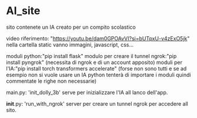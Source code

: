 # AI_site
sito contenete un IA creato per un compito scolastico

video riferimento: "https://youtu.be/dam0GPOAvVI?si=bUTpxU-v4zExO5jk"
nella cartella static vanno immagini, javascript, css...

moduli python:"pip install flask"
modulo per creare il tunnel ngrok:"pip install pyngrok" (necessita di ngrok e di un account apposito)
moduli per l'IA:"pip install torch transformers accelerate" 
(forse non sono tutti e se ad esempio non si vuole usare un IA python tenterà di importare i moduli quindi commentate le righe non necessarie)

main.py:
	'init_dolly_3b' serve per inizializzare l'IA all lanco dell'app.

__init__.py:
	'run_with_ngrok' server per creare un tunnel ngrok per accedere all sito.

